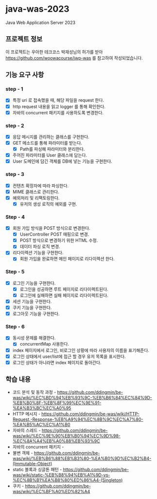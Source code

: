 # java-was-2023

Java Web Application Server 2023

## 프로젝트 정보

이 프로젝트는 우아한 테크코스 박재성님의 허가를 받아 https://github.com/woowacourse/jwp-was
를 참고하여 작성되었습니다.

## 기능 요구 사항

### step - 1

- [X] 특정 uri 로 접속했을 때, 해당 파일을 request 한다.
- [X] http request 내용을 읽고 logger 를 통해 확인한다.
- [X] 자바의 concurrent 패키지를 사용하도록 변경한다.

### step - 2

- [X] 응답 메시지를 관리하는 클래스를 구현한다.
- [X] GET 메소드를 통해 파라미터를 받는다.
    - [X] Path를 파싱해 파라미터와 분리한다.
- [X] 주어진 파라미터를 User 클래스에 담는다.
- [X] User 도메인에 담긴 객체를 DB에 넣는 기능을 구현한다.

### step - 3

- [X] 컨텐츠 확장자에 따라 파싱한다.
- [X] MIME 클래스로 관리한다.
- [X] 예외처리 및 리팩토링한다.
    - [X] 유저의 생성 로직의 예외를 구현.

### Step - 4

- [X] 회원 가입 방식을 POST 방식으로 변경한다.
    - [X] UserController POST 매핑으로 변경.
    - [X] POST 방식으로 변경하기 위한 HTML 수정.
    - [X] 데이터 파싱 로직 변경.
- [X] 리다이렉션 기능을 구현한다.
    - [X] 회원 가입을 완료하면 메인 페이지로 리다이렉션 한다.

### Step - 5

- [X] 로그인 기능을 구현한다.
    - [X] 로그인을 성공하면 루트 페이지로 리다이렉트된다.
    - [X] 로그인에 실패하면 실패 페이지로 리다이렉트된다.
- [X] 세션 기능을 구현한다.
- [X] 쿠키 기능을 구현한다.
- [X] 로그아웃 기능을 구현한다.

### Step - 6

- [X] 동시성 문제를 해결한다.
    - [X] concurrentMap 사용한다.
- [X] index 페이지에서 로그인, 비로그인 상황에 따라 사용자의 이름을 표기해준다.
- [X] 로그인 상태에서 user/list에 접근 할 경우 유저 목록을 표시한다.
- [X] 로그인 상태가 아니라면 index 페이지로 돌아간다.

## 학습 내용

- 코드 분석 및 동작
  과정 - https://github.com/ddingmin/be-was/wiki/%EC%BD%94%EB%93%9C-%EB%B6%84%EC%84%9D-%EB%B0%8F-%EB%8F%99%EC%9E%91-%EA%B3%BC%EC%A0%95
- HTTP
  메시지 - https://github.com/ddingmin/be-was/wiki/HTTP-Request,-Response-%EB%A9%94%EC%8B%9C%EC%A7%80-%EA%B5%AC%EC%A1%B0
- 자바의 스레드 - https://github.com/ddingmin/be-was/wiki/%EC%9E%90%EB%B0%94%EC%9D%98-%EC%8A%A4%EB%A0%88%EB%93%9C
- 자바의 concurrent 패키지 -
- 불변 객체 - https://github.com/ddingmin/be-was/wiki/%EB%B6%88%EB%B3%80-%EA%B0%9D%EC%B2%B4-(Immutable-Object)
- static 블록과 싱글톤
  패턴 - https://github.com/ddingmin/be-was/wiki/static-%EB%B8%94%EB%A1%9D-vs-%EC%8B%B1%EA%B8%80%ED%86%A4-(Singleton)
- 쿠키 - https://github.com/ddingmin/be-was/wiki/%EC%BF%A0%ED%82%A4
